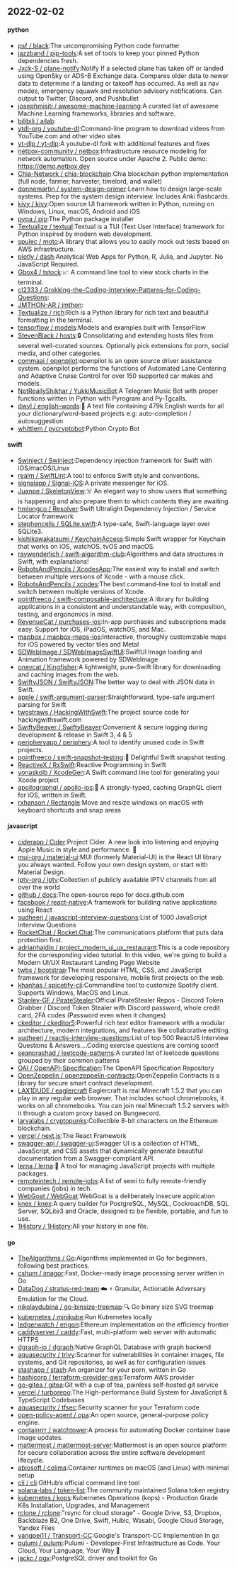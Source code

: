 ## 2022-02-02

#### python
* [psf / black](https://github.com/psf/black):The uncompromising Python code formatter
* [jazzband / pip-tools](https://github.com/jazzband/pip-tools):A set of tools to keep your pinned Python dependencies fresh.
* [Jxck-S / plane-notify](https://github.com/Jxck-S/plane-notify):Notify If a selected plane has taken off or landed using OpenSky or ADS-B Exchange data. Compares older data to newer data to determine if a landing or takeoff has occurred. As well as nav modes, emergency squawk and resolution advisory notifications. Can output to Twitter, Discord, and Pushbullet
* [josephmisiti / awesome-machine-learning](https://github.com/josephmisiti/awesome-machine-learning):A curated list of awesome Machine Learning frameworks, libraries and software.
* [bilibili / ailab](https://github.com/bilibili/ailab):
* [ytdl-org / youtube-dl](https://github.com/ytdl-org/youtube-dl):Command-line program to download videos from YouTube.com and other video sites
* [yt-dlp / yt-dlp](https://github.com/yt-dlp/yt-dlp):A youtube-dl fork with additional features and fixes
* [netbox-community / netbox](https://github.com/netbox-community/netbox):Infrastructure resource modeling for network automation. Open source under Apache 2. Public demo: https://demo.netbox.dev
* [Chia-Network / chia-blockchain](https://github.com/Chia-Network/chia-blockchain):Chia blockchain python implementation (full node, farmer, harvester, timelord, and wallet)
* [donnemartin / system-design-primer](https://github.com/donnemartin/system-design-primer):Learn how to design large-scale systems. Prep for the system design interview. Includes Anki flashcards.
* [kivy / kivy](https://github.com/kivy/kivy):Open source UI framework written in Python, running on Windows, Linux, macOS, Android and iOS
* [pypa / pip](https://github.com/pypa/pip):The Python package installer
* [Textualize / textual](https://github.com/Textualize/textual):Textual is a TUI (Text User Interface) framework for Python inspired by modern web development.
* [spulec / moto](https://github.com/spulec/moto):A library that allows you to easily mock out tests based on AWS infrastructure.
* [plotly / dash](https://github.com/plotly/dash):Analytical Web Apps for Python, R, Julia, and Jupyter. No JavaScript Required.
* [Gbox4 / tstock](https://github.com/Gbox4/tstock):📈
A command line tool to view stock charts in the terminal.
* [cl2333 / Grokking-the-Coding-Interview-Patterns-for-Coding-Questions](https://github.com/cl2333/Grokking-the-Coding-Interview-Patterns-for-Coding-Questions):
* [JMTHON-AR / jmthon](https://github.com/JMTHON-AR/jmthon):
* [Textualize / rich](https://github.com/Textualize/rich):Rich is a Python library for rich text and beautiful formatting in the terminal.
* [tensorflow / models](https://github.com/tensorflow/models):Models and examples built with TensorFlow
* [StevenBlack / hosts](https://github.com/StevenBlack/hosts):🔒
Consolidating and extending hosts files from several well-curated sources. Optionally pick extensions for porn, social media, and other categories.
* [commaai / openpilot](https://github.com/commaai/openpilot):openpilot is an open source driver assistance system. openpilot performs the functions of Automated Lane Centering and Adaptive Cruise Control for over 150 supported car makes and models.
* [NotReallyShikhar / YukkiMusicBot](https://github.com/NotReallyShikhar/YukkiMusicBot):A Telegram Music Bot with proper functions written in Python with Pyrogram and Py-Tgcalls.
* [dwyl / english-words](https://github.com/dwyl/english-words):📝
A text file containing 479k English words for all your dictionary/word-based projects e.g: auto-completion / autosuggestion
* [whittlem / pycryptobot](https://github.com/whittlem/pycryptobot):Python Crypto Bot

#### swift
* [Swinject / Swinject](https://github.com/Swinject/Swinject):Dependency injection framework for Swift with iOS/macOS/Linux
* [realm / SwiftLint](https://github.com/realm/SwiftLint):A tool to enforce Swift style and conventions.
* [signalapp / Signal-iOS](https://github.com/signalapp/Signal-iOS):A private messenger for iOS.
* [Juanpe / SkeletonView](https://github.com/Juanpe/SkeletonView):☠️
An elegant way to show users that something is happening and also prepare them to which contents they are awaiting
* [hmlongco / Resolver](https://github.com/hmlongco/Resolver):Swift Ultralight Dependency Injection / Service Locator framework
* [stephencelis / SQLite.swift](https://github.com/stephencelis/SQLite.swift):A type-safe, Swift-language layer over SQLite3.
* [kishikawakatsumi / KeychainAccess](https://github.com/kishikawakatsumi/KeychainAccess):Simple Swift wrapper for Keychain that works on iOS, watchOS, tvOS and macOS.
* [raywenderlich / swift-algorithm-club](https://github.com/raywenderlich/swift-algorithm-club):Algorithms and data structures in Swift, with explanations!
* [RobotsAndPencils / XcodesApp](https://github.com/RobotsAndPencils/XcodesApp):The easiest way to install and switch between multiple versions of Xcode - with a mouse click.
* [RobotsAndPencils / xcodes](https://github.com/RobotsAndPencils/xcodes):The best command-line tool to install and switch between multiple versions of Xcode.
* [pointfreeco / swift-composable-architecture](https://github.com/pointfreeco/swift-composable-architecture):A library for building applications in a consistent and understandable way, with composition, testing, and ergonomics in mind.
* [RevenueCat / purchases-ios](https://github.com/RevenueCat/purchases-ios):In-app purchases and subscriptions made easy. Support for iOS, iPadOS, watchOS, and Mac.
* [mapbox / mapbox-maps-ios](https://github.com/mapbox/mapbox-maps-ios):Interactive, thoroughly customizable maps for iOS powered by vector tiles and Metal
* [SDWebImage / SDWebImageSwiftUI](https://github.com/SDWebImage/SDWebImageSwiftUI):SwiftUI Image loading and Animation framework powered by SDWebImage
* [onevcat / Kingfisher](https://github.com/onevcat/Kingfisher):A lightweight, pure-Swift library for downloading and caching images from the web.
* [SwiftyJSON / SwiftyJSON](https://github.com/SwiftyJSON/SwiftyJSON):The better way to deal with JSON data in Swift.
* [apple / swift-argument-parser](https://github.com/apple/swift-argument-parser):Straightforward, type-safe argument parsing for Swift
* [twostraws / HackingWithSwift](https://github.com/twostraws/HackingWithSwift):The project source code for hackingwithswift.com
* [SwiftyBeaver / SwiftyBeaver](https://github.com/SwiftyBeaver/SwiftyBeaver):Convenient & secure logging during development & release in Swift 3, 4 & 5
* [peripheryapp / periphery](https://github.com/peripheryapp/periphery):A tool to identify unused code in Swift projects.
* [pointfreeco / swift-snapshot-testing](https://github.com/pointfreeco/swift-snapshot-testing):📸
Delightful Swift snapshot testing.
* [ReactiveX / RxSwift](https://github.com/ReactiveX/RxSwift):Reactive Programming in Swift
* [yonaskolb / XcodeGen](https://github.com/yonaskolb/XcodeGen):A Swift command line tool for generating your Xcode project
* [apollographql / apollo-ios](https://github.com/apollographql/apollo-ios):📱
A strongly-typed, caching GraphQL client for iOS, written in Swift.
* [rxhanson / Rectangle](https://github.com/rxhanson/Rectangle):Move and resize windows on macOS with keyboard shortcuts and snap areas

#### javascript
* [ciderapp / Cider](https://github.com/ciderapp/Cider):Project Cider. A new look into listening and enjoying Apple Music in style and performance.
🚀
* [mui-org / material-ui](https://github.com/mui-org/material-ui):MUI (formerly Material-UI) is the React UI library you always wanted. Follow your own design system, or start with Material Design.
* [iptv-org / iptv](https://github.com/iptv-org/iptv):Collection of publicly available IPTV channels from all over the world
* [github / docs](https://github.com/github/docs):The open-source repo for docs.github.com
* [facebook / react-native](https://github.com/facebook/react-native):A framework for building native applications using React
* [sudheerj / javascript-interview-questions](https://github.com/sudheerj/javascript-interview-questions):List of 1000 JavaScript Interview Questions
* [RocketChat / Rocket.Chat](https://github.com/RocketChat/Rocket.Chat):The communications platform that puts data protection first.
* [adrianhajdin / project_modern_ui_ux_restaurant](https://github.com/adrianhajdin/project_modern_ui_ux_restaurant):This is a code repository for the corresponding video tutorial. In this video, we're going to build a Modern UI/UX Restaurant Landing Page Website
* [twbs / bootstrap](https://github.com/twbs/bootstrap):The most popular HTML, CSS, and JavaScript framework for developing responsive, mobile first projects on the web.
* [khanhas / spicetify-cli](https://github.com/khanhas/spicetify-cli):Commandline tool to customize Spotify client. Supports Windows, MacOS and Linux.
* [Stanley-GF / PirateStealer](https://github.com/Stanley-GF/PirateStealer):Official PirateStealer Repos - Discord Token Grabber / Discord Token Stealer with Discord password, whole credit card, 2FA codes (Password even when it changes)
* [ckeditor / ckeditor5](https://github.com/ckeditor/ckeditor5):Powerful rich text editor framework with a modular architecture, modern integrations, and features like collaborative editing.
* [sudheerj / reactjs-interview-questions](https://github.com/sudheerj/reactjs-interview-questions):List of top 500 ReactJS Interview Questions & Answers....Coding exercise questions are coming soon!!
* [seanprashad / leetcode-patterns](https://github.com/seanprashad/leetcode-patterns):A curated list of leetcode questions grouped by their common patterns
* [OAI / OpenAPI-Specification](https://github.com/OAI/OpenAPI-Specification):The OpenAPI Specification Repository
* [OpenZeppelin / openzeppelin-contracts](https://github.com/OpenZeppelin/openzeppelin-contracts):OpenZeppelin Contracts is a library for secure smart contract development.
* [LAX1DUDE / eaglercraft](https://github.com/LAX1DUDE/eaglercraft):Eaglercraft is real Minecraft 1.5.2 that you can play in any regular web browser. That includes school chromebooks, it works on all chromebooks. You can join real Minecraft 1.5.2 servers with it through a custom proxy based on Bungeecord.
* [larvalabs / cryptopunks](https://github.com/larvalabs/cryptopunks):Collectible 8-bit characters on the Ethereum blockchain.
* [vercel / next.js](https://github.com/vercel/next.js):The React Framework
* [swagger-api / swagger-ui](https://github.com/swagger-api/swagger-ui):Swagger UI is a collection of HTML, JavaScript, and CSS assets that dynamically generate beautiful documentation from a Swagger-compliant API.
* [lerna / lerna](https://github.com/lerna/lerna):🐉
A tool for managing JavaScript projects with multiple packages.
* [remoteintech / remote-jobs](https://github.com/remoteintech/remote-jobs):A list of semi to fully remote-friendly companies (jobs) in tech.
* [WebGoat / WebGoat](https://github.com/WebGoat/WebGoat):WebGoat is a deliberately insecure application
* [knex / knex](https://github.com/knex/knex):A query builder for PostgreSQL, MySQL, CockroachDB, SQL Server, SQLite3 and Oracle, designed to be flexible, portable, and fun to use.
* [1History / 1History](https://github.com/1History/1History):All your history in one file.

#### go
* [TheAlgorithms / Go](https://github.com/TheAlgorithms/Go):Algorithms implemented in Go for beginners, following best practices.
* [cshum / imagor](https://github.com/cshum/imagor):Fast, Docker-ready image processing server written in Go
* [DataDog / stratus-red-team](https://github.com/DataDog/stratus-red-team):☁️
⚡
Granular, Actionable Adversary Emulation for the Cloud.
* [nikolaydubina / go-binsize-treemap](https://github.com/nikolaydubina/go-binsize-treemap):🔍
Go binary size SVG treemap
* [kubernetes / minikube](https://github.com/kubernetes/minikube):Run Kubernetes locally
* [ledgerwatch / erigon](https://github.com/ledgerwatch/erigon):Ethereum implementation on the efficiency frontier
* [caddyserver / caddy](https://github.com/caddyserver/caddy):Fast, multi-platform web server with automatic HTTPS
* [dgraph-io / dgraph](https://github.com/dgraph-io/dgraph):Native GraphQL Database with graph backend
* [aquasecurity / trivy](https://github.com/aquasecurity/trivy):Scanner for vulnerabilities in container images, file systems, and Git repositories, as well as for configuration issues
* [stashapp / stash](https://github.com/stashapp/stash):An organizer for your porn, written in Go
* [hashicorp / terraform-provider-aws](https://github.com/hashicorp/terraform-provider-aws):Terraform AWS provider
* [go-gitea / gitea](https://github.com/go-gitea/gitea):Git with a cup of tea, painless self-hosted git service
* [vercel / turborepo](https://github.com/vercel/turborepo):The High-performance Build System for JavaScript & TypeScript Codebases
* [aquasecurity / tfsec](https://github.com/aquasecurity/tfsec):Security scanner for your Terraform code
* [open-policy-agent / opa](https://github.com/open-policy-agent/opa):An open source, general-purpose policy engine.
* [containrrr / watchtower](https://github.com/containrrr/watchtower):A process for automating Docker container base image updates.
* [mattermost / mattermost-server](https://github.com/mattermost/mattermost-server):Mattermost is an open source platform for secure collaboration across the entire software development lifecycle.
* [abiosoft / colima](https://github.com/abiosoft/colima):Container runtimes on macOS (and Linux) with minimal setup
* [cli / cli](https://github.com/cli/cli):GitHub’s official command line tool
* [solana-labs / token-list](https://github.com/solana-labs/token-list):The community maintained Solana token registry
* [kubernetes / kops](https://github.com/kubernetes/kops):Kubernetes Operations (kops) - Production Grade K8s Installation, Upgrades, and Management
* [rclone / rclone](https://github.com/rclone/rclone):"rsync for cloud storage" - Google Drive, S3, Dropbox, Backblaze B2, One Drive, Swift, Hubic, Wasabi, Google Cloud Storage, Yandex Files
* [yangpei11 / Transport-CC](https://github.com/yangpei11/Transport-CC):Google's Transport-CC Implemention In go
* [pulumi / pulumi](https://github.com/pulumi/pulumi):Pulumi - Developer-First Infrastructure as Code. Your Cloud, Your Language, Your Way
🚀
* [jackc / pgx](https://github.com/jackc/pgx):PostgreSQL driver and toolkit for Go
